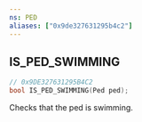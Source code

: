 ```yaml
---
ns: PED
aliases: ["0x9de327631295b4c2"]
---
```

## IS_PED_SWIMMING

```c
// 0x9DE327631295B4C2
bool IS_PED_SWIMMING(Ped ped);
```

Checks that the ped is swimming.

